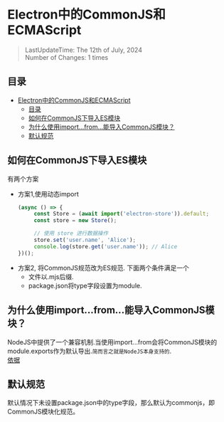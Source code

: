 # Electron中的CommonJS和ECMAScript
> LastUpdateTime: The 12th of July, 2024  
> Number of Changes: 1 times

## 目录
- [Electron中的CommonJS和ECMAScript](#electron中的commonjs和ecmascript)
  - [目录](#目录)
  - [如何在CommonJS下导入ES模块](#如何在commonjs下导入es模块)
  - [为什么使用import...from...能导入CommonJS模块？](#为什么使用importfrom能导入commonjs模块)
  - [默认规范](#默认规范)


## 如何在CommonJS下导入ES模块
有两个方案
*  方案1,使用动态import
    ```javascript
    (async () => {
         const Store = (await import('electron-store')).default;
         const store = new Store();

         // 使用 store 进行数据操作
         store.set('user.name', 'Alice');
         console.log(store.get('user.name')); // Alice
    })();
    ```
*  方案2, 将CommonJS规范改为ES规范. 下面两个条件满足一个
    * 文件以.mjs后缀.
    * package.json将type字段设置为module.



## 为什么使用import...from...能导入CommonJS模块？
NodeJS中提供了一个兼容机制.当使用import...from会将CommonJS模块的module.exports作为默认导出.`简而言之就是NodeJS本身支持的`.  
[依据](https://nodejs.cn/api/esm.html#%E4%B8%8E-commonjs-%E7%9A%84%E4%BA%92%E6%93%8D%E4%BD%9C%E6%80%A7)

## 默认规范
默认情况下未设置package.json中的type字段，那么默认为commonjs，即CommonJS模块化规范。